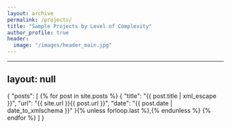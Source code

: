 ```yaml
---
layout: archive
permalink: /projects/
title: "Sample Projects by Level of Complexity"
author_profile: true
header:
  image: "/images/header_main.jpg"
---
```


---
layout: null
---
{
    "posts": [
        {% for post in site.posts %}
        {
            "title": "{{ post.title | xml_escape }}",
            "url": "{{ site.url }}{{ post.url }}",
            "date": "{{ post.date | date_to_xmlschema }}"
        }{% unless forloop.last %},{% endunless %}
        {% endfor %}
    ]
}
